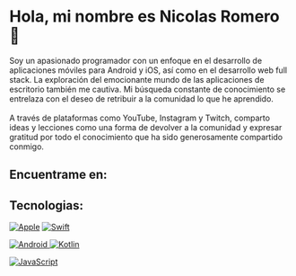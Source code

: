 <h1> Hola, mi nombre es Nicolas Romero 👋 </h1>

<p>Soy un apasionado programador con un enfoque en el desarrollo de aplicaciones móviles para Android y iOS, así como en el desarrollo web full stack. La exploración del emocionante mundo de las aplicaciones de escritorio también me cautiva. Mi búsqueda constante de conocimiento se entrelaza con el deseo de retribuir a la comunidad lo que he aprendido.
<br><br>
A través de plataformas como YouTube, Instagram y Twitch, comparto ideas y lecciones como una forma de devolver a la comunidad y expresar gratitud por todo el conocimiento que ha sido generosamente compartido conmigo. </p>

<h2>Encuentrame en:</h2>
<a href="https://discord.gg/kestnURkuA"> </a>
<a href="https://instagram.com/Kureikode"> </a>
<a href="https://tiktok.com/@Kureikode"> </a>
<a href="https://twitch.tv/Kureikode"> </a>
<a href="https://twitter.com/Kureikode"> </a>
<a href="https://youtube.com/@Kureikode"> </a>

<h2>Tecnologias: </h2>

<a href="https://github.com/Kureikode"> <img src="https://camo.githubusercontent.com/7aa6f188ecd366be0f995ae16ab8617467a320d315a5e659264acac3961bdb0b/68747470733a2f2f696d672e736869656c64732e696f2f62616467652f694f532d3939393939393f7374796c653d666f722d7468652d6261646765266c6f676f3d6170706c65266c6f676f436f6c6f723d7768697465266c6162656c436f6c6f723d313031303130" alt="Apple" data-canonical-src="https://img.shields.io/badge/iOS-999999?style=for-the-badge&amp;logo=apple&amp;logoColor=white&amp;labelColor=101010" style="max-width: 100%;"></a>
<a href="https://github.com/Kureikode"><img src="https://camo.githubusercontent.com/1a6d54350dbd2b42474f9a4f10793547151d53e46c900754b16fdac2faadc5e4/68747470733a2f2f696d672e736869656c64732e696f2f62616467652f53776966742d4641373334333f7374796c653d666f722d7468652d6261646765266c6f676f3d7377696674266c6f676f436f6c6f723d7768697465266c6162656c436f6c6f723d313031303130" alt="Swift" data-canonical-src="https://img.shields.io/badge/Swift-FA7343?style=for-the-badge&amp;logo=swift&amp;logoColor=white&amp;labelColor=101010" style="max-width: 100%;"> </a>

<a href="https://github.com/Kureikode"><img src="https://camo.githubusercontent.com/317da70ee1e1a9856fe645723ee1e5c54a2eee0189b037ad64159035c911f55b/68747470733a2f2f696d672e736869656c64732e696f2f62616467652f416e64726f69642d3344444338343f7374796c653d666f722d7468652d6261646765266c6f676f3d616e64726f6964266c6f676f436f6c6f723d7768697465266c6162656c436f6c6f723d313031303130" alt="Android" data-canonical-src="https://img.shields.io/badge/Android-3DDC84?style=for-the-badge&amp;logo=android&amp;logoColor=white&amp;labelColor=101010" style="max-width: 100%;"> </a>
<a href="https://github.com/Kureikode"><img src="https://camo.githubusercontent.com/554b56b332325b2023acdafdbcc29ec30e22cba19fc8d4697389ffe06202c889/68747470733a2f2f696d672e736869656c64732e696f2f62616467652f4b6f746c696e2d3030393544353f7374796c653d666f722d7468652d6261646765266c6f676f3d6b6f746c696e266c6f676f436f6c6f723d7768697465266c6162656c436f6c6f723d313031303130" alt="Kotlin" data-canonical-src="https://img.shields.io/badge/Kotlin-0095D5?style=for-the-badge&amp;logo=kotlin&amp;logoColor=white&amp;labelColor=101010" style="max-width: 100%;"> </a>

<a href="https://github.com/Kureikode"><img src="https://camo.githubusercontent.com/4defbd057be7f9b9b72692e87060e4d9e912372695002a0159b9cac042da3677/68747470733a2f2f696d672e736869656c64732e696f2f62616467652f4a6176615363726970742d4637444631453f7374796c653d666f722d7468652d6261646765266c6f676f3d6a617661736372697074266c6f676f436f6c6f723d7768697465266c6162656c436f6c6f723d313031303130" alt="JavaScript" data-canonical-src="https://img.shields.io/badge/JavaScript-F7DF1E?style=for-the-badge&amp;logo=javascript&amp;logoColor=white&amp;labelColor=101010" style="max-width: 100%;"> </a>

<a href="https://github.com/Kureikode"> </a>
<a href="https://github.com/Kureikode"> </a>
<a href="https://github.com/Kureikode"> </a>
